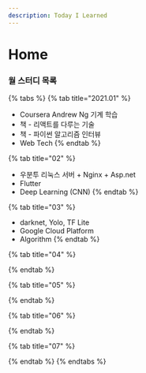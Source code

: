 ```yaml
---
description: Today I Learned
---
```


# Home

###  월 스터디 목록

{% tabs %}
{% tab title="2021.01" %}
* Coursera Andrew Ng 기계 학습
* 책 - 리액트를 다루는 기술
* 책 - 파이썬 알고리즘 인터뷰
* Web Tech
{% endtab %}

{% tab title="02" %}
* 우분투 리눅스 서버 + Nginx + Asp.net
* Flutter
* Deep Learning \(CNN\)
{% endtab %}

{% tab title="03" %}
* darknet, Yolo, TF Lite
* Google Cloud Platform
* Algorithm
{% endtab %}

{% tab title="04" %}

{% endtab %}

{% tab title="05" %}

{% endtab %}

{% tab title="06" %}

{% endtab %}

{% tab title="07" %}

{% endtab %}
{% endtabs %}




